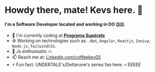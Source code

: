 # Howdy there, mate! Kevs here. 👋

#### I'm a Software Developer located and working in DO 🇩🇴.

- 🏢 I'm currently coding at **[Programa Supérate](https://www.superate.gob.do/)**
- ⚙️ Working on technologies such as: `.Net`, `Angular`, `Reactjs`, `Ionic💕`, `Node.js`, `TailwindCSS`.
- 🌱 Js enthusiastic 🔥.
- 📫 Reach me at: [Linkedin.com/coffeekev05](https://www.linkedin.com/in/kevinhernandez05/)
- ⚡️ Fun fact: UNDERTALE's/Deltarune's series fan here. 💀 EEEEE


